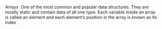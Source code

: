*Arrays* 
One of the most common and popular data structures. They are mostly static and contain data of all one type. Each variable inside an array is called an element and each element’s position in the array is known as its index